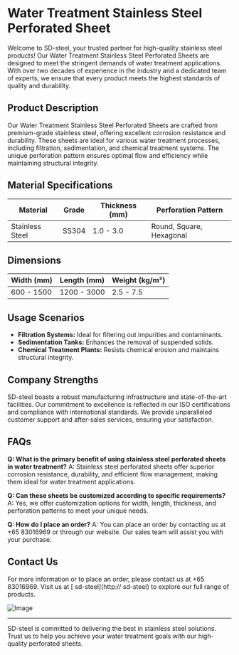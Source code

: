 # Water Treatment Stainless Steel Perforated Sheet

Welcome to SD-steel, your trusted partner for high-quality stainless steel products! Our Water Treatment Stainless Steel Perforated Sheets are designed to meet the stringent demands of water treatment applications. With over two decades of experience in the industry and a dedicated team of experts, we ensure that every product meets the highest standards of quality and durability.

## Product Description

Our Water Treatment Stainless Steel Perforated Sheets are crafted from premium-grade stainless steel, offering excellent corrosion resistance and durability. These sheets are ideal for various water treatment processes, including filtration, sedimentation, and chemical treatment systems. The unique perforation pattern ensures optimal flow and efficiency while maintaining structural integrity.

## Material Specifications

| **Material** | **Grade** | **Thickness (mm)** | **Perforation Pattern** |
|--------------|-----------|--------------------|-------------------------|
| Stainless Steel | SS304 | 1.0 - 3.0 | Round, Square, Hexagonal |

## Dimensions

| **Width (mm)** | **Length (mm)** | **Weight (kg/m²)** |
|----------------|-----------------|--------------------|
| 600 - 1500     | 1200 - 3000     | 2.5 - 7.5          |

## Usage Scenarios

- **Filtration Systems:** Ideal for filtering out impurities and contaminants.
- **Sedimentation Tanks:** Enhances the removal of suspended solids.
- **Chemical Treatment Plants:** Resists chemical erosion and maintains structural integrity.

## Company Strengths

SD-steel boasts a robust manufacturing infrastructure and state-of-the-art facilities. Our commitment to excellence is reflected in our ISO certifications and compliance with international standards. We provide unparalleled customer support and after-sales services, ensuring your satisfaction.

## FAQs

**Q: What is the primary benefit of using stainless steel perforated sheets in water treatment?**
A: Stainless steel perforated sheets offer superior corrosion resistance, durability, and efficient flow management, making them ideal for water treatment applications.

**Q: Can these sheets be customized according to specific requirements?**
A: Yes, we offer customization options for width, length, thickness, and perforation patterns to meet your unique needs.

**Q: How do I place an order?**
A: You can place an order by contacting us at +65 83016969 or through our website. Our sales team will assist you with your purchase.

## Contact Us

For more information or to place an order, please contact us at +65 83016969. Visit us at [ sd-steel](http:// sd-steel) to explore our full range of products.

![Image](https://github.com/user-attachments/assets/2567258e-e124-4816-932d-1809bd27ef0b)

---

SD-steel is committed to delivering the best in stainless steel solutions. Trust us to help you achieve your water treatment goals with our high-quality perforated sheets.